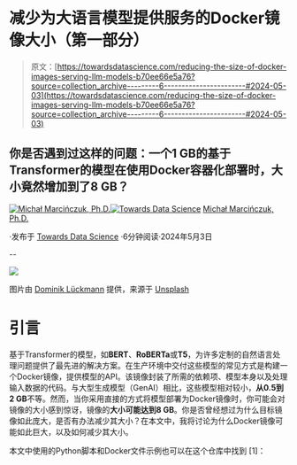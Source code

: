 # 减少为大语言模型提供服务的Docker镜像大小（第一部分）

> 原文：[https://towardsdatascience.com/reducing-the-size-of-docker-images-serving-llm-models-b70ee66e5a76?source=collection_archive---------6-----------------------#2024-05-03](https://towardsdatascience.com/reducing-the-size-of-docker-images-serving-llm-models-b70ee66e5a76?source=collection_archive---------6-----------------------#2024-05-03)

## 你是否遇到过这样的问题：一个1 GB的基于Transformer的模型在使用Docker容器化部署时，大小竟然增加到了8 GB？

[](https://czuk.medium.com/?source=post_page---byline--b70ee66e5a76--------------------------------)[![Michał Marcińczuk, Ph.D.](../Images/74fb7b0099084be3f7a35a149471ffbd.png)](https://czuk.medium.com/?source=post_page---byline--b70ee66e5a76--------------------------------)[](https://towardsdatascience.com/?source=post_page---byline--b70ee66e5a76--------------------------------)[![Towards Data Science](../Images/a6ff2676ffcc0c7aad8aaf1d79379785.png)](https://towardsdatascience.com/?source=post_page---byline--b70ee66e5a76--------------------------------) [Michał Marcińczuk, Ph.D.](https://czuk.medium.com/?source=post_page---byline--b70ee66e5a76--------------------------------)

·发布于 [Towards Data Science](https://towardsdatascience.com/?source=post_page---byline--b70ee66e5a76--------------------------------) ·6分钟阅读·2024年5月3日

--

![](../Images/817ed50bee602682eb9c094396535e05.png)

图片由 [Dominik Lückmann](https://unsplash.com/@exdigy?utm_source=medium&utm_medium=referral) 提供，来源于 [Unsplash](https://unsplash.com/?utm_source=medium&utm_medium=referral)

# 引言

基于Transformer的模型，如**BERT**、**RoBERTa**或**T5**，为许多定制的自然语言处理问题提供了最先进的解决方案。在生产环境中交付这些模型的常见方式是构建一个Docker镜像，提供模型的API。该镜像封装了所需的依赖项、模型本身以及处理输入数据的代码。与大型生成模型（GenAI）相比，这些模型相对较小，**从0.5到2 GB**不等。然而，当你采用直接的方式将模型部署为Docker镜像时，你可能会对镜像的大小感到惊讶，镜像的**大小可能达到8 GB**。你是否曾经想过为什么目标镜像如此庞大，是否有办法减少其大小？在本文中，我将讨论为什么Docker镜像可能如此巨大，以及如何减少其大小。

本文中使用的Python脚本和Docker文件示例也可以在这个仓库中找到 [1]：
